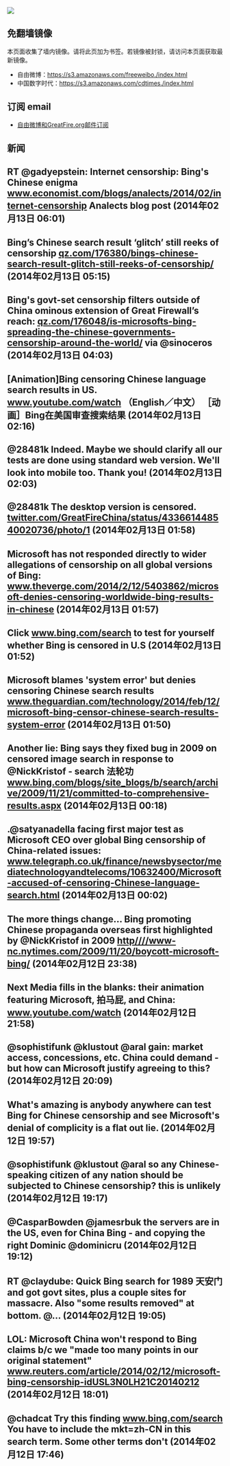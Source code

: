 <img src="logos.png" />

## 免翻墙镜像
本页面收集了墙内镜像。请将此页加为书签。若镜像被封锁，请访问本页面获取最新镜像。
* 自由微博：https://s3.amazonaws.com/freeweibo./index.html
* 中国数字时代：https://s3.amazonaws.com/cdtimes./index.html

## 订阅 email
* <a href="https://greatfire.us7.list-manage.com/subscribe?u=854fca58782082e0cbdf204a0&id=c78949b93c">自由微博和GreatFire.org邮件订阅</a>
		
## 新闻
RT @gadyepstein: Internet censorship: Bing's Chinese enigma <a href="http://www.economist.com/blogs/analects/2014/02/internet-censorship">www.economist.com/blogs/analects/2014/02/internet-censorship</a> Analects blog post (2014年02月13日 06:01)
 ---
Bing’s Chinese search result ‘glitch’ still reeks of censorship <a href="http://qz.com/176380/bings-chinese-search-result-glitch-still-reeks-of-censorship/">qz.com/176380/bings-chinese-search-result-glitch-still-reeks-of-censorship/</a> (2014年02月13日 05:15)
 ---
Bing's govt-set censorship filters outside of China ominous extension of Great Firewall’s reach: <a href="http://qz.com/176048/is-microsofts-bing-spreading-the-chinese-governments-censorship-around-the-world/?utm_content=bufferfc2e4&utm_medium=social&utm_source=twitter.com&utm_campaign=buffer">qz.com/176048/is-microsofts-bing-spreading-the-chinese-governments-censorship-around-the-world/</a> via @sinoceros (2014年02月13日 04:03)
 ---
[Animation]Bing censoring Chinese language search results in US.  
<a href="https://www.youtube.com/watch?v=ENM0vxlvGYQ">www.youtube.com/watch</a> （English／中文）
［动画］Bing在美国审查搜索结果 (2014年02月13日 02:16)
 ---
@28481k Indeed. Maybe we should clarify all our tests are done using standard web version. We'll look into mobile too. Thank you! (2014年02月13日 02:03)
 ---
@28481k The desktop version is censored. <a href="https://twitter.com/GreatFireChina/status/433661448540020736/photo/1">twitter.com/GreatFireChina/status/433661448540020736/photo/1</a> (2014年02月13日 01:58)
 ---
Microsoft has not responded directly to wider allegations of censorship on all global versions of Bing: <a href="http://www.theverge.com/2014/2/12/5403862/microsoft-denies-censoring-worldwide-bing-results-in-chinese?utm_content=bufferaec7a&utm_medium=social&utm_source=twitter.com&utm_campaign=buffer">www.theverge.com/2014/2/12/5403862/microsoft-denies-censoring-worldwide-bing-results-in-chinese</a> (2014年02月13日 01:57)
 ---
Click <a href="https://www.bing.com/search?q=%E8%87%AA%E7%94%B1%E9%97%A8&mkt=zh-CN">www.bing.com/search</a> to test for yourself whether Bing is censored in U.S (2014年02月13日 01:52)
 ---
Microsoft blames 'system error' but denies censoring Chinese search results <a href="http://www.theguardian.com/technology/2014/feb/12/microsoft-bing-censor-chinese-search-results-system-error#start-of-comments">www.theguardian.com/technology/2014/feb/12/microsoft-bing-censor-chinese-search-results-system-error</a> (2014年02月13日 01:50)
 ---
Another lie: Bing says they fixed bug in 2009 on censored image search in response to @NickKristof - search 法轮功 <a href="http://www.bing.com/blogs/site_blogs/b/search/archive/2009/11/21/committed-to-comprehensive-results.aspx?utm_content=bufferd372a&utm_medium=social&utm_source=twitter.com&utm_campaign=buffer">www.bing.com/blogs/site_blogs/b/search/archive/2009/11/21/committed-to-comprehensive-results.aspx</a> (2014年02月13日 00:18)
 ---
.@satyanadella facing first major test as Microsoft CEO over global Bing censorship of China-related issues: <a href="http://www.telegraph.co.uk/finance/newsbysector/mediatechnologyandtelecoms/10632400/Microsoft-accused-of-censoring-Chinese-language-search.html?utm_content=buffer52c48&utm_medium=social&utm_source=twitter.com&utm_campaign=buffer">www.telegraph.co.uk/finance/newsbysector/mediatechnologyandtelecoms/10632400/Microsoft-accused-of-censoring-Chinese-language-search.html</a> (2014年02月13日 00:02)
 ---
The more things change... Bing promoting Chinese propaganda overseas first highlighted by @NickKristof in 2009 <a href="HTTP://http:////www-nc.nytimes.com/2009/11/20/boycott-microsoft-bing/?=_php=true&_type=blogs&_php=true&_type=blogs&_php=true&_type=blogs&_php=true&_type=blogs&_php=true&_type=blogs&_php=true&_type=blogs&_php=true&_type=blogs&_r=6&">http////www-nc.nytimes.com/2009/11/20/boycott-microsoft-bing/</a> (2014年02月12日 23:38)
 ---
Next Media fills in the blanks: their animation featuring Microsoft, 拍马屁, and China:  <a href="http://www.youtube.com/watch?v=ENM0vxlvGYQ">www.youtube.com/watch</a> (2014年02月12日 21:58)
 ---
@sophistifunk @klustout @aral gain: market access, concessions, etc. China could demand - but how can Microsoft justify agreeing to this? (2014年02月12日 20:09)
 ---
What's amazing is anybody anywhere can test Bing for Chinese censorship and see Microsoft's denial of complicity is a flat out lie. (2014年02月12日 19:57)
 ---
@sophistifunk @klustout @aral so any Chinese-speaking citizen of any nation should be subjected to Chinese censorship? this is unlikely (2014年02月12日 19:17)
 ---
@CasparBowden @jamesrbuk  the servers are in the US, even for China Bing - and copying the right Dominic @dominicru (2014年02月12日 19:12)
 ---
RT @claydube: Quick Bing search for 1989 天安门 and got govt sites, plus a couple sites for massacre. Also "some results removed" at bottom. @… (2014年02月12日 19:05)
 ---
LOL: Microsoft China won't respond to Bing claims b/c we "made too many points in our original statement" <a href="http://www.reuters.com/article/2014/02/12/microsoft-bing-censorship-idUSL3N0LH21C20140212?utm_content=bufferd4247&utm_medium=social&utm_source=twitter.com&utm_campaign=buffer">www.reuters.com/article/2014/02/12/microsoft-bing-censorship-idUSL3N0LH21C20140212</a> (2014年02月12日 18:01)
 ---
@chadcat Try this finding <a href="https://www.bing.com/search?q=%E8%87%AA%E7%94%B1%E9%97%A8&mkt=zh-CN">www.bing.com/search</a> You have to include the mkt=zh-CN in this search term. Some other terms don't (2014年02月12日 17:46)
 ---
